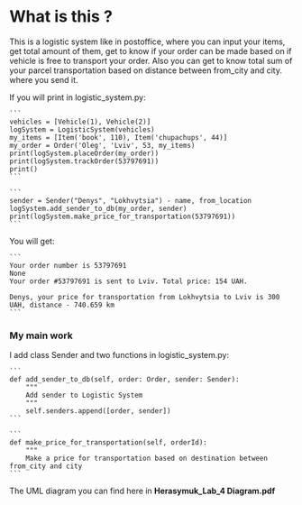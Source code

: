 # What is this ?

This is a logistic system like in postoffice, where you can input your items, get total amount of them, get to know if 
your order can be made based on if vehicle is free to transport your order. Also you can get to know total sum of your parcel transportation
based on distance between from_city and city. where you send it.  

If you will print in logistic_system.py:
    
    ```
    vehicles = [Vehicle(1), Vehicle(2)]
    logSystem = LogisticSystem(vehicles)
    my_items = [Item('book', 110), Item('chupachups', 44)]
    my_order = Order('Oleg', 'Lviv', 53, my_items)
    print(logSystem.placeOrder(my_order))
    print(logSystem.trackOrder(53797691))
    print()
    ```

    ```
    sender = Sender("Denys", "Lokhvytsia") - name, from_location
    logSystem.add_sender_to_db(my_order, sender)
    print(logSystem.make_price_for_transportation(53797691))
    ```
    



You will get:
    
    ```
    Your order number is 53797691
    None
    Your order #53797691 is sent to Lviv. Total price: 154 UAH.

    Denys, your price for transportation from Lokhvytsia to Lviv is 300 UAH, distance - 740.659 km
    ```
    

### My main work 

I add class Sender and two functions in logistic_system.py:
    
    ```
    def add_sender_to_db(self, order: Order, sender: Sender):
        """
        Add sender to Logistic System
        """
        self.senders.append([order, sender])
    ```

    ```
    def make_price_for_transportation(self, orderId):
        """
        Make a price for transportation based on destination between from_city and city
    ```

The UML diagram you can find here in __Herasymuk_Lab_4 Diagram.pdf__